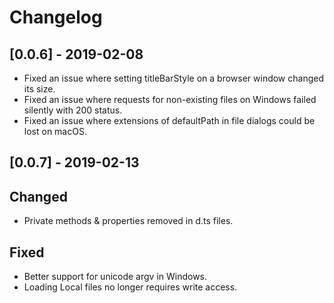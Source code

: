 # Changelog

## [0.0.6] - 2019-02-08

- Fixed an issue where setting titleBarStyle on a browser window changed its size.
- Fixed an issue where requests for non-existing files on Windows failed silently with 200 status.
- Fixed an issue where extensions of defaultPath in file dialogs could be lost on macOS.

## [0.0.7] - 2019-02-13

## Changed
- Private methods & properties removed in d.ts files.

## Fixed
- Better support for unicode argv in Windows.
- Loading Local files no longer requires write access.
